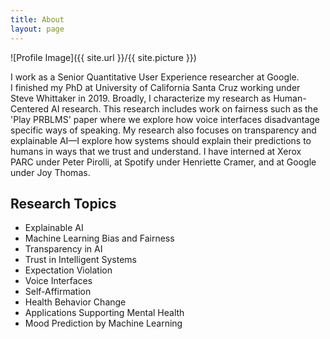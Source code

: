 ```yaml
---
title: About
layout: page
---
```

![Profile Image]({{ site.url }}/{{ site.picture }})

<p>I work as a Senior Quantitative User Experience researcher at Google.
<br>
I finished my PhD at University of California Santa Cruz working under Steve Whittaker in 2019. Broadly, I characterize my research as Human-Centered AI research. This research includes work on fairness such as the 'Play PRBLMS' paper where we explore how voice interfaces disadvantage specific ways of speaking. My research also focuses on transparency and explainable AI—I explore how systems should explain their predictions to humans in ways that we trust and understand.  I have interned at Xerox PARC under Peter Pirolli, at Spotify under Henriette Cramer, and at Google under Joy Thomas.
</p>

<h2>Research Topics</h2>

<ul class="skill-list">
	<li>Explainable AI</li>
	<li>Machine Learning Bias and Fairness</li>
	<li>Transparency in AI</li>
	<li>Trust in Intelligent Systems</li>
	<li>Expectation Violation</li>
	<li>Voice Interfaces</li>
	<li>Self-Affirmation</li>
	<li>Health Behavior Change</li>
	<li>Applications Supporting Mental Health</li>
	<li>Mood Prediction by Machine Learning</li>
</ul>
